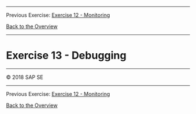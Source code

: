 - - - -
Previous Exercise: [Exercise 12 - Monitoring](../Exercise-12-Monitoring)

[Back to the Overview](../README.md)
- - - -

# Exercise 13 - Debugging

- - - -
© 2018 SAP SE
- - - -

Previous Exercise: [Exercise 12 - Monitoring](../Exercise-12-Monitoring)

[Back to the Overview](../README.md)
